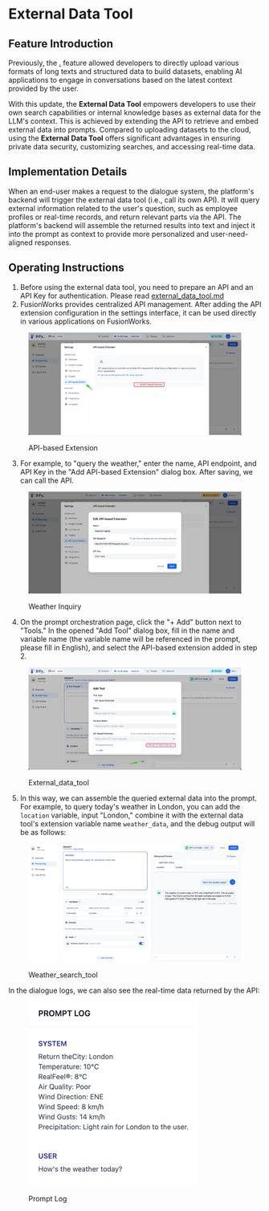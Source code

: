# External Data Tool

## Feature Introduction

Previously, the [.](./ "mention") feature allowed developers to directly upload various formats of long texts and structured data to build datasets, enabling AI applications to engage in conversations based on the latest context provided by the user.

With this update, the **External Data Tool** empowers developers to use their own search capabilities or internal knowledge bases as external data for the LLM's context. This is achieved by extending the API to retrieve and embed external data into prompts. Compared to uploading datasets to the cloud, using the **External Data Tool** offers significant advantages in ensuring private data security, customizing searches, and accessing real-time data.

## Implementation Details

When an end-user makes a request to the dialogue system, the platform's backend will trigger the external data tool (i.e., call its own API). It will query external information related to the user's question, such as employee profiles or real-time records, and return relevant parts via the API. The platform's backend will assemble the returned results into text and inject it into the prompt as context to provide more personalized and user-need-aligned responses.

## Operating Instructions

1. Before using the external data tool, you need to prepare an API and an API Key for authentication. Please read [external\_data\_tool.md](../extension/api\_based\_extension/external\_data\_tool.md "mention")
2. FusionWorks provides centralized API management. After adding the API extension configuration in the settings interface, it can be used directly in various applications on FusionWorks.

<figure><img src="/en/.gitbook/assets/guides/knowledge-base/api_based.png" alt=""><figcaption><p>API-based Extension</p></figcaption></figure>

3. For example, to "query the weather," enter the name, API endpoint, and API Key in the "Add API-based Extension" dialog box. After saving, we can call the API.

<figure><img src="/en/.gitbook/assets/guides/knowledge-base/weather inquiry.png" alt=""><figcaption><p>Weather Inquiry</p></figcaption></figure>

4. On the prompt orchestration page, click the "+ Add" button next to "Tools." In the opened "Add Tool" dialog box, fill in the name and variable name (the variable name will be referenced in the prompt, please fill in English), and select the API-based extension added in step 2.

<figure><img src="/en/.gitbook/assets/guides/knowledge-base/api_based_extension1.png" alt=""><figcaption><p>External_data_tool</p></figcaption></figure>

5. In this way, we can assemble the queried external data into the prompt. For example, to query today's weather in London, you can add the `location` variable, input "London," combine it with the external data tool's extension variable name `weather_data`, and the debug output will be as follows:

<figure><img src="/en/.gitbook/assets/guides/knowledge-base/Weather_search_tool.jpeg" alt=""><figcaption><p>Weather_search_tool</p></figcaption></figure>

In the dialogue logs, we can also see the real-time data returned by the API:

<figure><img src="/en/.gitbook/assets/guides/knowledge-base/log.jpeg" alt="" width="335"><figcaption><p>Prompt Log</p></figcaption></figure>